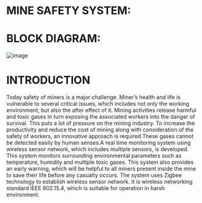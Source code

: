 # MINE SAFETY SYSTEM:

# BLOCK DIAGRAM:
![image](https://user-images.githubusercontent.com/98878142/155695360-e2ed7b56-994a-4e30-b90d-18365c5d5754.png)
                 

# INTRODUCTION
   Today safety of miners is a major challenge. Miner’s health and life is vulnerable to several
critical issues, which includes not only the working environment, but also the after effect of it.
Mining activities release harmful and toxic gases in turn exposing the associated workers into
the danger of survival. This puts a lot of pressure on the mining industry. To increase the
productivity and reduce the cost of mining along with consideration of the safety of workers,
an innovative approach is required.These gases cannot be detected easily by human senses.A real
time monitoring system using wireless sensor network, which includes multiple sensors, is
developed. This system monitors surrounding environmental parameters such as temperature,
humidity and multiple toxic gases. This system also provides an early warning, which will be
helpful to all miners present inside the mine to save their life before any casualty occurs. The
system uses Zigbee technology to establish wireless sensor network. It is wireless networking
standard IEEE 802.15.4, which is suitable for operation in harsh environment. 
